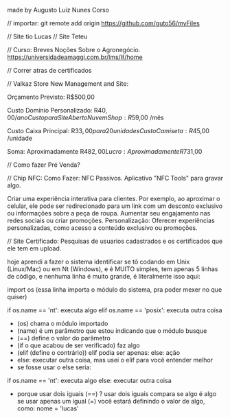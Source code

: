 made by Augusto Luiz Nunes Corso

// importar:
git remote add origin https://github.com/guto56/myFiles

// Site tio Lucas
// Site Teteu

// Curso: Breves Noções Sobre o Agronegócio.
https://universidadeamaggi.com.br/lms/#/home

// Correr atras de certificados

// Valkaz Store New Management and Site:

Orçamento Previsto: R$500,00

Custo Domínio Personalizado: R$40,00 /ano
Custo para Site Aberto NuvemShop: R$59,00 /mês

Custo Caixa Principal: R$33,00 para 20unidades
Custo Camiseta: R$45,00 /unidade

Soma: Aproximadamente R$482,00
Lucro: Aproximadamente R$731,00

// Como fazer Pré Venda?

// Chip NFC:
Como Fazer:
NFC Passivos.
Aplicativo "NFC Tools" para gravar algo.

Criar uma experiência interativa para clientes. Por exemplo, ao aproximar o celular, ele pode ser redirecionado para um link com um desconto exclusivo ou informações sobre a peça de roupa.
Aumentar seu engajamento nas redes sociais ou criar promoções.
Personalização: Oferecer experiências personalizadas, como acesso a conteúdo exclusivo ou promoções.

// Site Certificado:
Pesquisas de usuarios cadastrados e os certificados que ele tem em upload.

hoje aprendi a fazer o sistema identificar se tô codando em
Unix (Linux/Mac) ou em Nt (Windows), e é MUITO simples, tem
apenas 5 linhas de código, e nenhuma linha é muito grande, é
literalmente isso aqui:

import os (essa linha importa o módulo do sistema, pra poder mexer no que quiser)

if os.name == 'nt':
    executa algo
elif os.name == 'posix':
    executa outra coisa

* (os) chama o módulo importado
* (name) é um parâmetro que estou indicando que o módulo busque
* (==) define o valor do parâmetro
* (if o que acabou de ser verificado) faz algo
* (elif (define o contrário)) elif podia ser apenas: else: ação
* else: executar outra coisa, mas usei o elif para você entender melhor
* se fosse usar o else seria:

if os.name == 'nt':
    executa algo
else:
    executar outra coisa

* porque usar dois iguais (==) ?
    usar dois iguais compara se algo é algo
    se usar apenas um igual (=) você estará definindo o valor de algo, como:
    nome = 'lucas'